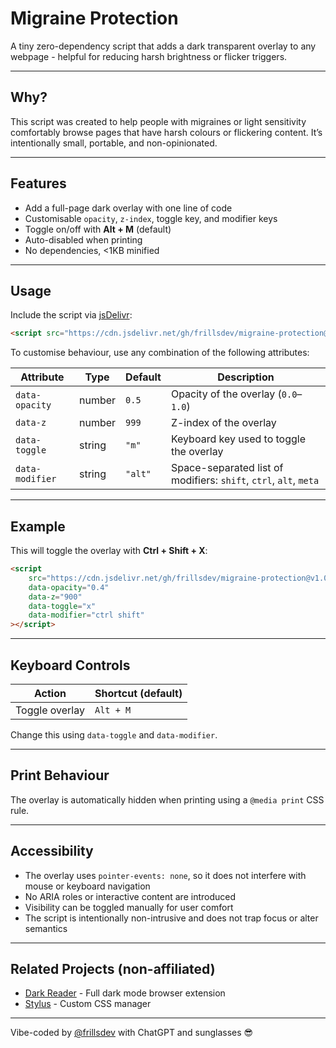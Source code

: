 # Migraine Protection

A tiny zero-dependency script that adds a dark transparent overlay to any webpage - helpful for reducing harsh brightness or flicker triggers.

---

## Why?

This script was created to help people with migraines or light sensitivity comfortably browse pages that have harsh colours or flickering content. It’s intentionally small, portable, and non-opinionated.

---

## Features

- Add a full-page dark overlay with one line of code  
- Customisable `opacity`, `z-index`, toggle key, and modifier keys  
- Toggle on/off with **Alt + M** (default)  
- Auto-disabled when printing  
- No dependencies, <1KB minified  

---

## Usage

Include the script via [jsDelivr](https://www.jsdelivr.com/):

```html
<script src="https://cdn.jsdelivr.net/gh/frillsdev/migraine-protection@v1.0.0/index.js"></script>
```

To customise behaviour, use any combination of the following attributes:

| Attribute         | Type    | Default   | Description                                                   |
|------------------|---------|-----------|---------------------------------------------------------------|
| `data-opacity`    | number  | `0.5`     | Opacity of the overlay (`0.0`–`1.0`)                          |
| `data-z`          | number  | `999`     | Z-index of the overlay                                        |
| `data-toggle`     | string  | `"m"`     | Keyboard key used to toggle the overlay                       |
| `data-modifier`   | string  | `"alt"`   | Space-separated list of modifiers: `shift`, `ctrl`, `alt`, `meta` |

---

## Example

This will toggle the overlay with **Ctrl + Shift + X**:
```html
<script
    src="https://cdn.jsdelivr.net/gh/frillsdev/migraine-protection@v1.0.0/index.js"
    data-opacity="0.4"
    data-z="900"
    data-toggle="x"
    data-modifier="ctrl shift"
></script>
```

---

## Keyboard Controls

| Action         | Shortcut (default) |
|----------------|--------------------|
| Toggle overlay | `Alt + M`          |

Change this using `data-toggle` and `data-modifier`.

---

## Print Behaviour

The overlay is automatically hidden when printing using a `@media print` CSS rule.

---

## Accessibility

- The overlay uses `pointer-events: none`, so it does not interfere with mouse or keyboard navigation  
- No ARIA roles or interactive content are introduced  
- Visibility can be toggled manually for user comfort  
- The script is intentionally non-intrusive and does not trap focus or alter semantics  

---

## Related Projects (non-affiliated)

- [Dark Reader](https://darkreader.org) - Full dark mode browser extension  
- [Stylus](https://add0n.com/stylus.html) - Custom CSS manager  

---

Vibe-coded by [@frillsdev](https://github.com/frillsdev) with ChatGPT and sunglasses 😎
